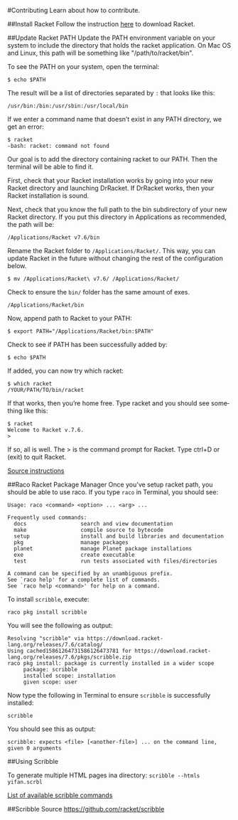 #Contributing
Learn about how to contribute.

##Install Racket
Follow the instruction [here](https://docs.racket-lang.org/pollen/Installation.html) to download Racket.


##Update Racket PATH
Update the PATH envi­ron­ment vari­able on your system to include the direc­tory that holds the racket appli­ca­tion. On Mac OS and Linux, this path will be some­thing like "/path/to/racket/bin".


To see the PATH on your system, open the terminal:
    
    $ echo $PATH


The result will be a list of directories separated by `:` that looks like this:

    /usr/bin:/bin:/usr/sbin:/usr/local/bin


If we enter a command name that doesn’t exist in any PATH directory, we get an error:

    $ racket
    -bash: racket: command not found

Our goal is to add the direc­tory containing racket to our PATH. Then the terminal will be able to find it.


First, check that your Racket installation works by going into your new Racket directory and launching Dr­Racket. If DrRacket works, then your Racket installation is sound.

Next, check that you know the full path to the bin subdirectory of your new Racket directory. If you put this directory in Applications as recommended, the path will be:

    /Applications/Racket v7.6/bin

Rename the Racket folder to `/Applications/Racket/`. This way, you can update Racket in the future without changing the rest of the configuration below.

    $ mv /Applications/Racket\ v7.6/ /Applications/Racket/
    
Check to ensure the `bin/` folder has the same amount of exes.
   
    /Applications/Racket/bin
    
Now, append path to Racket to your PATH:

    $ export PATH="/Applications/Racket/bin:$PATH"

Check to see if PATH has been successfully added by:

    $ echo $PATH
    
If added, you can now try which racket:

    $ which racket
    /YOUR/PATH/TO/bin/racket

If that works, then you’re home free. Type racket and you should see some­thing like this:

    $ racket
    Welcome to Racket v.7.6.
    >
   

If so, all is well. The > is the command prompt for Racket. Type ctrl+D or (exit) to quit Racket.  
    
[Source instructions](https://beautifulracket.com/setting-the-mac-os-path.html)

##Raco Racket Package Manager
Once you've setup racket path, you should be able to use raco. If you type `raco` in Terminal, you should see:

```
Usage: raco <command> <option> ... <arg> ...

Frequently used commands:
  docs                 search and view documentation
  make                 compile source to bytecode
  setup                install and build libraries and documentation
  pkg                  manage packages
  planet               manage Planet package installations
  exe                  create executable
  test                 run tests associated with files/directories

A command can be specified by an unambiguous prefix.
See `raco help' for a complete list of commands.
See `raco help <command>' for help on a command.
```

To install `scribble`, execute:

    raco pkg install scribble
    
You will see the following as output:

```
Resolving "scribble" via https://download.racket-lang.org/releases/7.6/catalog/
Using cached15861264731586126473781 for https://download.racket-lang.org/releases/7.6/pkgs/scribble.zip
raco pkg install: package is currently installed in a wider scope
     package: scribble
     installed scope: installation
     given scope: user
```

Now type the following in Terminal to ensure `scribble` is successfully installed:

    scribble
    
You should see this as output:

```
scribble: expects <file> [<another-file>] ... on the command line, given 0 arguments
```

##Using Scribble

To generate multiple HTML pages ina directory:
`scribble --htmls yifan.scrbl`

[List of available scribble commands](https://docs.racket-lang.org/scribble/running.html)

##Scribble Source
https://github.com/racket/scribble
